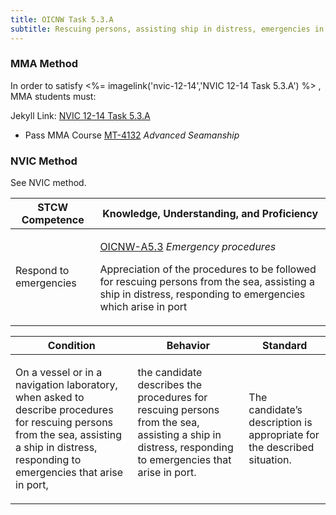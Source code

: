 ```yaml
---
title: OICNW Task 5.3.A 
subtitle: Rescuing persons, assisting ship in distress, emergencies in port
---
```



### MMA Method

In order to satisfy <%= imagelink('nvic-12-14','NVIC 12-14  Task  5.3.A') %> , MMA students must:

Jekyll Link: [NVIC 12-14  Task  5.3.A](/stcw23/assets/images/nvic-12-14.pdf)

* Pass MMA Course  [MT-4132](MT-4132) *Advanced Seamanship*


### NVIC Method

<a onclick="togglevisibility('nvic_methods')" >See NVIC method.</a>

<div id='nvic_methods' class='hide'>

<table>
<thead>
<tr>
<th class='forty'> STCW Competence </th>
<th class='sixty'> Knowledge, Understanding, and Proficiency </th>
</tr>
</thead>




<tbody>
<tr><td markdown='1'>

Respond to emergencies

</td><td markdown='1'>

[OICNW-A5.3](../../tables/21.html#OICNW-A5.3) *Emergency procedures*

Appreciation of the procedures to be followed for rescuing persons from the sea, assisting a ship in distress, responding to emergencies which arise in port

</td></tr>


</tbody>
</table>


<table>
<thead>
<tr><th class='twenty'>  Condition </th><th class='twenty'> Behavior </th><th  class='sixty'>Standard </th></tr>
</thead>
<tbody >



<tr><td markdown='1'>

On a vessel or in a navigation laboratory, when asked to describe procedures for rescuing persons from the sea, assisting a ship in distress, responding to emergencies that arise in port,

</td><td markdown='1'>

the candidate describes the procedures for rescuing persons from the sea, assisting a ship in distress, responding to emergencies that arise in port.

<br>

<div class="tooltip">
<span class="tooltiptext">
</span>
</div>


</td><td markdown='1'>

The candidate’s description is appropriate for the described situation.

</td></tr>
</tbody>
</table>
</div>
